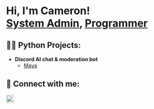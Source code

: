 <h1>Hi, I'm Cameron! <br/><a href="https://www.linkedin.com/in/cameron-kauffman">System Admin</a>, <a href="https://github.com/wolfisonline">Programmer</a></h1>

<h2>👨‍💻 Python Projects:</h2>

- <b>Discord AI chat & moderation bot</b>
  - [Maya](https://github.com/WolfIsOnline/Maya)

<h2> 🤳 Connect with me:</h2>

[<img align="left" alt="Cameron Kauffman | LinkedIn" width="22px" src="https://cdn.jsdelivr.net/npm/simple-icons@v3/icons/linkedin.svg" />][linkedin]

[linkedin]: https://linkedin.com/in/cameron-kauffman

<!--
**joshmadakor1/joshmadakor1** is a ✨ _special_ ✨ repository because its `README.md` (this file) appears on your GitHub profile.

Here are some ideas to get you started:

- 🔭 I’m currently working on ...
- 🌱 I’m currently learning ...
- 👯 I’m looking to collaborate on ...
- 🤔 I’m looking for help with ...
- 💬 Ask me about ...
- 📫 How to reach me: ...
- 😄 Pronouns: ...
- ⚡ Fun fact: ...
-->

